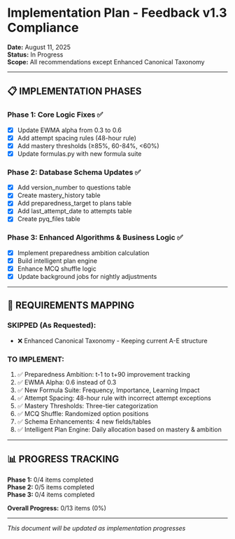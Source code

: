# Implementation Plan - Feedback v1.3 Compliance

**Date:** August 11, 2025  
**Status:** In Progress  
**Scope:** All recommendations except Enhanced Canonical Taxonomy

---

## 📋 **IMPLEMENTATION PHASES**

### **Phase 1: Core Logic Fixes** ✅
- [x] Update EWMA alpha from 0.3 to 0.6
- [x] Add attempt spacing rules (48-hour rule)
- [x] Add mastery thresholds (≥85%, 60-84%, <60%)
- [x] Update formulas.py with new formula suite

### **Phase 2: Database Schema Updates** ✅
- [x] Add version_number to questions table
- [x] Create mastery_history table
- [x] Add preparedness_target to plans table
- [x] Add last_attempt_date to attempts table
- [x] Create pyq_files table

### **Phase 3: Enhanced Algorithms & Business Logic** ✅
- [x] Implement preparedness ambition calculation
- [x] Build intelligent plan engine
- [x] Enhance MCQ shuffle logic
- [x] Update background jobs for nightly adjustments

---

## 🎯 **REQUIREMENTS MAPPING**

### **SKIPPED (As Requested):**
- ❌ Enhanced Canonical Taxonomy - Keeping current A-E structure

### **TO IMPLEMENT:**
1. ✅ Preparedness Ambition: t-1 to t+90 improvement tracking
2. ✅ EWMA Alpha: 0.6 instead of 0.3
3. ✅ New Formula Suite: Frequency, Importance, Learning Impact
4. ✅ Attempt Spacing: 48-hour rule with incorrect attempt exceptions
5. ✅ Mastery Thresholds: Three-tier categorization
6. ✅ MCQ Shuffle: Randomized option positions
7. ✅ Schema Enhancements: 4 new fields/tables
8. ✅ Intelligent Plan Engine: Daily allocation based on mastery & ambition

---

## 📊 **PROGRESS TRACKING**

**Phase 1:** 0/4 items completed  
**Phase 2:** 0/5 items completed  
**Phase 3:** 0/4 items completed  

**Overall Progress:** 0/13 items (0%)

---

*This document will be updated as implementation progresses*